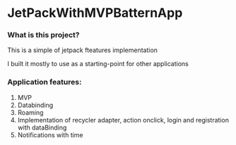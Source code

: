 <h1>JetPackWithMVPBatternApp</h1>
<h3>What is this project?</h3>
<p>This is a simple of jetpack fteatures implementation </p>
<p>I built it mostly to use as a starting-point for other applications </p>
<h3>Application features:</h3>
<ol>
  <li>MVP</li>
  <li>Databinding</li>
  <li>Roaming</li>
  <li>Implementation of recycler adapter, action onclick, login and registration with dataBinding </li>
  <li>Notifications with time </li>
</ol>

